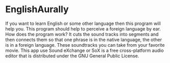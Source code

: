 # EnglishAurally
If you want to learn English or some other language then this program will help you. This program should help to perceive a foreign language by ear. How does the program work? It cuts the sound tracks into segments and then connects them so that one phrase is in the native language, the other is in a foreign language. These soundtracks you can take from your favorite movie.
  This app use Sound eXchange or SoX is a free cross-platform audio editor that is distributed under the GNU General Public License.
